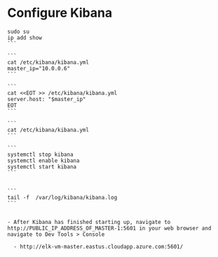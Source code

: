 # Configure Kibana
``````
sudo su
ip add show
```

```
cat /etc/kibana/kibana.yml
master_ip="10.0.0.6"
```

```
cat <<EOT >> /etc/kibana/kibana.yml
server.host: "$master_ip"
EOT
```

```
cat /etc/kibana/kibana.yml
```

```
systemctl stop kibana
systemctl enable kibana
systemctl start kibana
```


```
tail -f  /var/log/kibana/kibana.log
```


- After Kibana has finished starting up, navigate to http://PUBLIC_IP_ADDRESS_OF_MASTER-1:5601 in your web browser and navigate to Dev Tools > Console

  - http://elk-vm-master.eastus.cloudapp.azure.com:5601/
